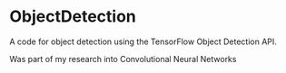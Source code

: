 # ObjectDetection

A code for object detection using the TensorFlow Object Detection API.

Was part of my research into Convolutional Neural Networks
